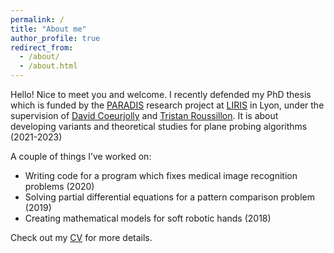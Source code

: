 ```yaml
---
permalink: /
title: "About me"
author_profile: true
redirect_from: 
  - /about/
  - /about.html
---
```


Hello! Nice to meet you and welcome. I recently defended my PhD thesis which is funded by the [PARADIS](https://perso.liris.cnrs.fr/tristan.roussillon/paradis.html) research project at [LIRIS](https://www.insa-lyon.fr/) in Lyon, under the supervision of [David Coeurjolly](https://perso.liris.cnrs.fr/david.coeurjolly/) and [Tristan Roussillon](https://perso.liris.cnrs.fr/tristan.roussillon/). It is about developing variants and theoretical studies for plane probing algorithms  (2021-2023) 

A couple of things I’ve worked on: 
- Writing code for a program which fixes medical image recognition problems (2020)
- Solving partial differential equations for a pattern comparison problem  (2019)
- Creating mathematical models for soft robotic hands (2018)

Check out my [CV](https://mothorchids.github.io/cv/) for more details.

